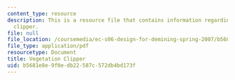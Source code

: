 ```yaml
---
content_type: resource
description: This is a resource file that contains information regarding vegetation
  clipper.
file: null
file_location: /coursemedia/ec-s06-design-for-demining-spring-2007/b5681e8e9f0edb22587c572db4bd173f_MITEC_S06S07_clipper_2006.pdf
file_type: application/pdf
resourcetype: Document
title: Vegetation Clipper
uid: b5681e8e-9f0e-db22-587c-572db4bd173f
---
```

